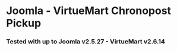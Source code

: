 Joomla - VirtueMart Chronopost Pickup
=====================================

### Tested with up to Joomla v2.5.27 - VirtueMart v2.6.14 
